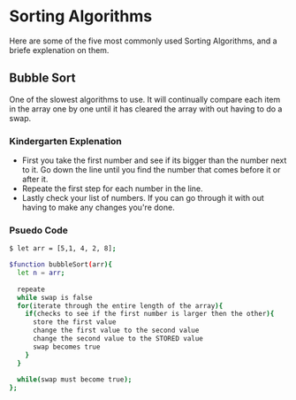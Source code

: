 # Sorting Algorithms

Here are some of the five most commonly used Sorting Algorithms, and a briefe explenation on them. 

## Bubble Sort 
One of the slowest algorithms to use. It will continually compare each item in the array one by one until it has cleared the array with out having to do a swap. 

### Kindergarten Explenation 
  - First you take the first number and see if its bigger than the number next to it. Go down the line until you find the number that comes before it or after it.  
  - Repeate the first step for each number in the line. 
  - Lastly check your list of numbers. If you can go through it with out having to make any changes you're done. 
  
### Psuedo Code
```sh 
$ let arr = [5,1, 4, 2, 8];

$function bubbleSort(arr){
  let n = arr;
  
  repeate 
  while swap is false 
  for(iterate through the entire length of the array){
    if(checks to see if the first number is larger then the other){
      store the first value 
      change the first value to the second value 
      change the second value to the STORED value
      swap becomes true 
    }
  }
  
  while(swap must become true);
};
